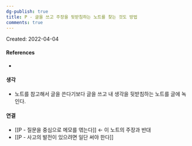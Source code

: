```yaml
---
dg-publish: true
title: P - 글을 쓰고 주장을 뒷받침하는 노트를 찾는 것도 방법
comments: true
---
```


Created: 2022-04-04

>

#### References
- 

#### 생각
- 노트를 참고해서 글을 쓴다기보다 글을 쓰고 내 생각을 뒷받침하는 노트를 글에 녹인다.

#### 연결
- [[P - 질문을 중심으로 메모를 엮는다]] <- 이 노트의 주장과 반대
- [[P - 사고의 발전이 있으려면 일단 써야 한다]]